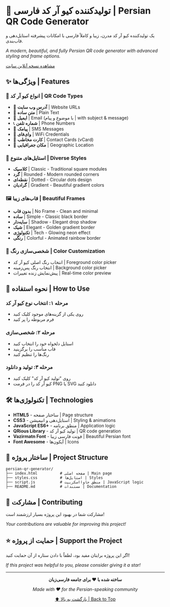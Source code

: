 # 🔲 تولیدکننده کیو آر کد فارسی | Persian QR Code Generator

یک تولیدکننده کیو آر کد مدرن، زیبا و کاملاً فارسی با امکانات پیشرفته استایل‌دهی و قاب‌بندی.

_A modern, beautiful, and fully Persian QR code generator with advanced styling and frame options._

[مشاهده نسخه آنلاین سایت](https://skyweb20.github.io/qr-code-generator/)

## ✨ ویژگی‌ها | Features

### 🎯 انواع کیو آر کد | QR Code Types

- 🔗 **آدرس وب سایت** | Website URLs
- 📝 **متن ساده** | Plain Text
- 📧 **ایمیل** | Email (با موضوع و پیام | with subject & message)
- 📞 **شماره تلفن** | Phone Numbers
- 💬 **پیامک** | SMS Messages
- 📶 **وای‌فای** | WiFi Credentials
- 👤 **کارت مخاطب** | Contact Cards (vCard)
- 📍 **مکان جغرافیایی** | Geographic Location

### 🎨 استایل‌های متنوع | Diverse Styles

- **کلاسیک** | Classic - Traditional square modules
- **گرد** | Rounded - Modern rounded corners
- **نقطه‌ای** | Dotted - Circular dots design
- **گرادیان** | Gradient - Beautiful gradient colors

### 🖼️ قاب‌های زیبا | Beautiful Frames

- **بدون قاب** | No Frame - Clean and minimal
- **ساده** | Simple - Classic black border
- **سایه‌دار** | Shadow - Elegant drop shadow
- **شیک** | Elegant - Golden gradient border
- **تکنولوژی** | Tech - Glowing neon effect
- **رنگی** | Colorful - Animated rainbow border

### 🌈 شخصی‌سازی رنگ | Color Customization

- انتخاب رنگ اصلی کیو آر کد | Foreground color picker
- انتخاب رنگ پس‌زمینه | Background color picker
- پیش‌نمایش زنده تغییرات | Real-time color preview

## 📱 نحوه استفاده | How to Use

### مرحله ۱: انتخاب نوع کیو آر کد

- روی یکی از گزینه‌های موجود کلیک کنید
- فرم مربوطه را پر کنید

### مرحله ۲: شخصی‌سازی

- استایل دلخواه خود را انتخاب کنید
- قاب مناسب را برگزینید
- رنگ‌ها را تنظیم کنید

### مرحله ۳: تولید و دانلود

- روی "تولید کیو آر کد" کلیک کنید
- کیو آر کد را در فرمت PNG یا SVG دانلود کنید

## 🛠️ تکنولوژی‌ها | Technologies

- **HTML5** - ساختار صفحه | Page structure
- **CSS3** - استایل‌دهی و انیمیشن | Styling & animations
- **JavaScript ES6+** - منطق برنامه | Application logic
- **QRious Library** - تولید کیو آر کد | QR code generation
- **Vazirmatn Font** - فونت فارسی زیبا | Beautiful Persian font
- **Font Awesome** - آیکون‌ها | Icons

## 📁 ساختار پروژه | Project Structure

```
persian-qr-generator/
├── index.html          # صفحه اصلی | Main page
├── styles.css          # استایل‌ها | Styles
├── script.js           # منطق جاوااسکریپت | JavaScript logic
├── README.md           # مستندات | Documentation
```

## 🤝 مشارکت | Contributing

مشارکت شما در بهبود این پروژه بسیار ارزشمند است!

_Your contributions are valuable for improving this project!_

## ⭐ حمایت از پروژه | Support the Project

اگر این پروژه برایتان مفید بود، لطفاً با دادن ستاره از آن حمایت کنید!

_If this project was helpful to you, please consider giving it a star!_

---

<div align="center">

**ساخته شده با ❤️ برای جامعه فارسی‌زبان**

_Made with ❤️ for the Persian-speaking community_

[⬆ بازگشت به بالا | Back to Top](#-تولیدکننده-کیو-آر-کد-فارسی--persian-qr-code-generator)

</div>
